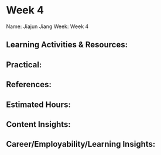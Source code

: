 # Week 4
Name: Jiajun Jiang
Week: Week 4
## Learning Activities & Resources:

## Practical:

## References:

## Estimated Hours:

## Content Insights:

## Career/Employability/Learning Insights:

